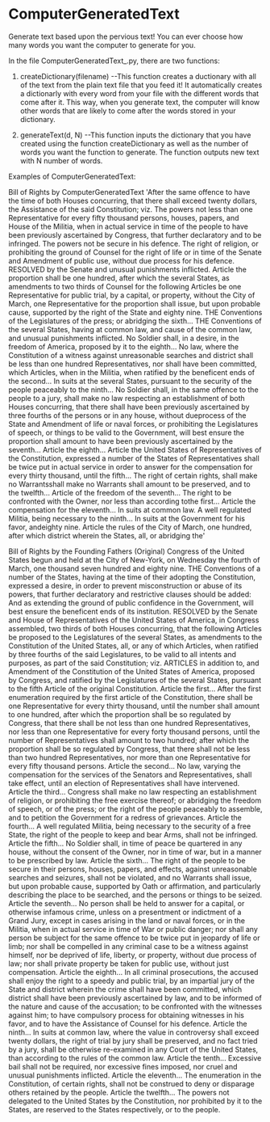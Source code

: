 # ComputerGeneratedText

Generate text based upon the pervious text! You can ever choose how many words you want the computer to generate for you.

In the file ComputerGeneratedText_.py, there are two functions:
1. createDictionary(filename)
--This function creates a ductionary with all of the text from the plain text file that you feed it! It automatically creates a dictionarly with every word from your file with the different words that come after it. This way, when you generate text, the computer will know other words that are likely to come after the words stored in your dictionary.

2. generateText(d, N)
--This function inputs the dictionary that you have created using the function createDictionary as well as the number of words you want the function to generate. The function outputs new text with N number of words. 

Examples of ComputerGeneratedText:

Bill of Rights by ComputerGeneratedText
'After the same offence to have the time of both Houses concurring, that there shall exceed twenty dollars, the Assistance of the said Constitution; viz. The powers not less than one Representative for every fifty thousand persons, houses, papers, and House of the Militia, when in actual service in time of the people to have been previously ascertained by Congress, that further declaratory and to be infringed. The powers not be secure in his defence. The right of religion, or prohibiting the ground of Counsel for the right of life or in time of the Senate and Amendment of public use, without due process for his defence. RESOLVED by the Senate and unusual punishments inflicted. Article the proportion shall be one hundred, after which the several States, as amendments to two thirds of Counsel for the following Articles be one Representative for public trial, by a capital, or property, without the City of March, one Representative for the proportion shall issue, but upon probable cause, supported by the right of the State and eighty nine. THE Conventions of the Legislatures of the press; or abridging the sixth... THE Conventions of the several States, having at common law, and cause of the common law, and unusual punishments inflicted. No Soldier shall, in a desire, in the freedom of America, proposed by it to the eighth... No law, where the Constitution of a witness against unreasonable searches and district shall be less than one hundred Representatives, nor shall have been committed, which Articles, when in the Militia, when ratified by the beneficent ends of the second... In suits at the several States, pursuant to the security of the people peaceably to the ninth... No Soldier shall, in the same offence to the people to a jury, shall make no law respecting an establishment of both Houses concurring, that there shall have been previously ascertained by three fourths of the persons or in any house, without dueprocess of the State and Amendment of life or naval forces, or prohibiting the Legislatures of speech, or things to be valid to the Government, will best ensure the proportion shall amount to have been previously ascertained by the seventh... Article the eighth... Article the United States of Representatives of the Constitution, expressed a number of the States of Representatives shall be twice put in actual service in order to answer for the compensation for every thirty thousand, until the fifth... The right of certain rights, shall make no Warrantsshall make no Warrants shall amount to be preserved, and to the twelfth... Article of the freedom of the seventh... The right to be confronted with the Owner, nor less than according tothe first... Article the compensation for the eleventh... In suits at common law. A well regulated Militia, being necessary to the ninth... In suits at the Government for his favor, andeighty nine. Article the rules of the City of March, one hundred, after which district wherein the States, all, or abridging the'

Bill of Rights by the Founding Fathers (Original)
Congress of the United States begun and held at the City of New-York, on Wednesday the fourth of March, one thousand seven hundred and eighty nine. THE Conventions of a number of the States, having at the time of their adopting the Constitution, expressed a desire, in order to prevent misconstruction or abuse of its powers, that further declaratory and restrictive clauses should be added: And as extending the ground of public confidence in the Government, will best ensure the beneficent ends of its institution. RESOLVED by the Senate and House of Representatives of the United States of America, in Congress assembled, two thirds of both Houses concurring, that the following Articles be proposed to the Legislatures of the several States, as amendments to the Constitution of the United States, all, or any of which Articles, when ratified by three fourths of the said Legislatures, to be valid to all intents and purposes, as part of the said Constitution; viz. ARTICLES in addition to, and Amendment of the Constitution of the United States of America, proposed by Congress, and ratified by the Legislatures of the several States, pursuant to the fifth Article of the original Constitution. Article the first... After the first enumeration required by the first article of the Constitution, there shall be one Representative for every thirty thousand, until the number shall amount to one hundred, after which the proportion shall be so regulated by Congress, that there shall be not less than one hundred Representatives, nor less than one Representative for every forty thousand persons, until the number of Representatives shall amount to two hundred; after which the proportion shall be so regulated by Congress, that there shall not be less than two hundred Representatives, nor more than one Representative for every fifty thousand persons. Article the second... No law, varying the compensation for the services of the Senators and Representatives, shall take effect, until an election of Representatives shall have intervened. Article the third... Congress shall make no law respecting an establishment of religion, or prohibiting the free exercise thereof; or abridging the freedom of speech, or of the press; or the right of the people peaceably to assemble, and to petition the Government for a redress of grievances. Article the fourth... A well regulated Militia, being necessary to the security of a free State, the right of the people to keep and bear Arms, shall not be infringed. Article the fifth... No Soldier shall, in time of peace be quartered in any house, without the consent of the Owner, nor in time of war, but in a manner to be prescribed by law. Article the sixth... The right of the people to be secure in their persons, houses, papers, and effects, against unreasonable searches and seizures, shall not be violated, and no Warrants shall issue, but upon probable cause, supported by Oath or affirmation, and particularly describing the place to be searched, and the persons or things to be seized. Article the seventh... No person shall be held to answer for a capital, or otherwise infamous crime, unless on a presentment or indictment of a Grand Jury, except in cases arising in the land or naval forces, or in the Militia, when in actual service in time of War or public danger; nor shall any person be subject for the same offence to be twice put in jeopardy of life or limb; nor shall be compelled in any criminal case to be a witness against himself, nor be deprived of life, liberty, or property, without due process of law; nor shall private property be taken for public use, without just compensation. Article the eighth... In all criminal prosecutions, the accused shall enjoy the right to a speedy and public trial, by an impartial jury of the State and district wherein the crime shall have been committed, which district shall have been previously ascertained by law, and to be informed of the nature and cause of the accusation; to be confronted with the witnesses against him; to have compulsory process for obtaining witnesses in his favor, and to have the Assistance of Counsel for his defence. Article the ninth... In suits at common law, where the value in controversy shall exceed twenty dollars, the right of trial by jury shall be preserved, and no fact tried by a jury, shall be otherwise re-examined in any Court of the United States, than according to the rules of the common law. Article the tenth... Excessive bail shall not be required, nor excessive fines imposed, nor cruel and unusual punishments inflicted. Article the eleventh... The enumeration in the Constitution, of certain rights, shall not be construed to deny or disparage others retained by the people. Article the twelfth... The powers not delegated to the United States by the Constitution, nor prohibited by it to the States, are reserved to the States respectively, or to the people.

